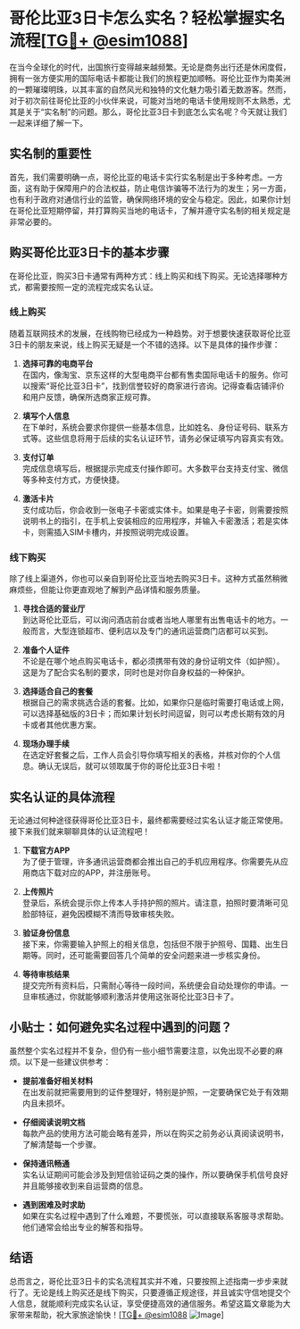 # 哥伦比亚3日卡怎么实名？轻松掌握实名流程[[TG💪+ @esim1088](https://t.me/s/esim1088)]

在当今全球化的时代，出国旅行变得越来越频繁。无论是商务出行还是休闲度假，拥有一张方便实用的国际电话卡都能让我们的旅程更加顺畅。哥伦比亚作为南美洲的一颗璀璨明珠，以其丰富的自然风光和独特的文化魅力吸引着无数游客。然而，对于初次前往哥伦比亚的小伙伴来说，可能对当地的电话卡使用规则不太熟悉，尤其是关于“实名制”的问题。那么，哥伦比亚3日卡到底怎么实名呢？今天就让我们一起来详细了解一下。

## 实名制的重要性

首先，我们需要明确一点，哥伦比亚的电话卡实行实名制是出于多种考虑。一方面，这有助于保障用户的合法权益，防止电信诈骗等不法行为的发生；另一方面，也有利于政府对通信行业的监管，确保网络环境的安全与稳定。因此，如果你计划在哥伦比亚短期停留，并打算购买当地的电话卡，了解并遵守实名制的相关规定是非常必要的。

## 购买哥伦比亚3日卡的基本步骤

在哥伦比亚，购买3日卡通常有两种方式：线上购买和线下购买。无论选择哪种方式，都需要按照一定的流程完成实名认证。

### 线上购买

随着互联网技术的发展，在线购物已经成为一种趋势。对于想要快速获取哥伦比亚3日卡的朋友来说，线上购买无疑是一个不错的选择。以下是具体的操作步骤：

1. **选择可靠的电商平台**  
   在国内，像淘宝、京东这样的大型电商平台都有售卖国际电话卡的服务。你可以搜索“哥伦比亚3日卡”，找到信誉较好的商家进行咨询。记得查看店铺评价和用户反馈，确保所选商家正规可靠。

2. **填写个人信息**  
   在下单时，系统会要求你提供一些基本信息，比如姓名、身份证号码、联系方式等。这些信息将用于后续的实名认证环节，请务必保证填写内容真实有效。

3. **支付订单**  
   完成信息填写后，根据提示完成支付操作即可。大多数平台支持支付宝、微信等多种支付方式，方便快捷。

4. **激活卡片**  
   支付成功后，你会收到一张电子卡密或实体卡。如果是电子卡密，则需要按照说明书上的指引，在手机上安装相应的应用程序，并输入卡密激活；若是实体卡，则需插入SIM卡槽内，并按照说明完成设置。

### 线下购买

除了线上渠道外，你也可以亲自到哥伦比亚当地去购买3日卡。这种方式虽然稍微麻烦些，但能让你更直观地了解到产品详情和服务质量。

1. **寻找合适的营业厅**  
   到达哥伦比亚后，可以询问酒店前台或者当地人哪里有出售电话卡的地方。一般而言，大型连锁超市、便利店以及专门的通讯运营商门店都可以买到。

2. **准备个人证件**  
   不论是在哪个地点购买电话卡，都必须携带有效的身份证明文件（如护照）。这是为了配合实名制的要求，同时也是对你自身权益的一种保护。

3. **选择适合自己的套餐**  
   根据自己的需求挑选合适的套餐。比如，如果你只是临时需要打电话或上网，可以选择基础版的3日卡；而如果计划长时间逗留，则可以考虑长期有效的月卡或者其他优惠方案。

4. **现场办理手续**  
   在选定好套餐之后，工作人员会引导你填写相关的表格，并核对你的个人信息。确认无误后，就可以领取属于你的哥伦比亚3日卡啦！

## 实名认证的具体流程

无论通过何种途径获得哥伦比亚3日卡，最终都需要经过实名认证才能正常使用。接下来我们就来聊聊具体的认证流程吧！

1. **下载官方APP**  
   为了便于管理，许多通讯运营商都会推出自己的手机应用程序。你需要先从应用商店下载对应的APP，并注册账号。

2. **上传照片**  
   登录后，系统会提示你上传本人手持护照的照片。请注意，拍照时要清晰可见脸部特征，避免因模糊不清而导致审核失败。

3. **验证身份信息**  
   接下来，你需要输入护照上的相关信息，包括但不限于护照号、国籍、出生日期等。同时，还可能需要回答几个简单的安全问题来进一步核实身份。

4. **等待审核结果**  
   提交完所有资料后，只需耐心等待一段时间，系统便会自动处理你的申请。一旦审核通过，你就能够顺利激活并使用这张哥伦比亚3日卡了。

## 小贴士：如何避免实名过程中遇到的问题？

虽然整个实名过程并不复杂，但仍有一些小细节需要注意，以免出现不必要的麻烦。以下是一些建议供参考：

- **提前准备好相关材料**  
  在出发前就把需要用到的证件整理好，特别是护照，一定要确保它处于有效期内且未损坏。

- **仔细阅读说明文档**  
  每款产品的使用方法可能会略有差异，所以在购买之前务必认真阅读说明书，了解清楚每一个步骤。

- **保持通讯畅通**  
  实名认证期间可能会涉及到短信验证码之类的操作，所以要确保手机信号良好并且能够接收到来自运营商的信息。

- **遇到困难及时求助**  
  如果在实名过程中遇到了什么难题，不要慌张，可以直接联系客服寻求帮助。他们通常会给出专业的解答和指导。

## 结语

总而言之，哥伦比亚3日卡的实名流程其实并不难，只要按照上述指南一步步来就行了。无论是线上购买还是线下购买，只要遵循正规途径，并且诚实守信地提交个人信息，就能顺利完成实名认证，享受便捷高效的通信服务。希望这篇文章能为大家带来帮助，祝大家旅途愉快！[[TG💪+ @esim1088](https://t.me/s/esim1088) ![Image](https://i.postimg.cc/4NQfJmqS/Snipaste-2025-05-13-00-14-12.png)]